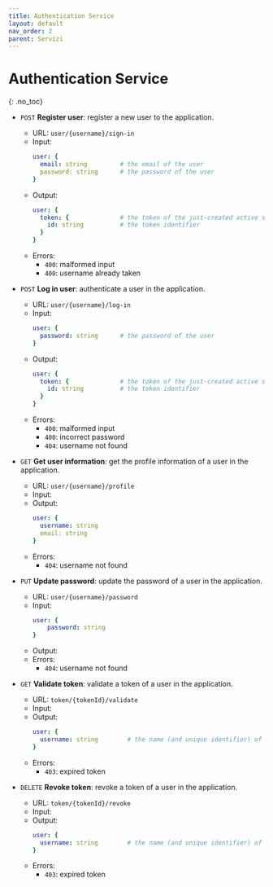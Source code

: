 ```yaml
---
title: Authentication Service
layout: default
nav_order: 2
parent: Servizi
---
```


# Authentication Service
{: .no_toc}

- `POST` **Register user**: register a new user to the application.
  - URL: `user/{username}/sign-in`
  - Input:
    ```yaml
    user: {
      email: string         # the email of the user
      password: string      # the password of the user
    }
    ```
  - Output:
    ```yaml
    user: {                 
      token: {              # the token of the just-created active session of the user
        id: string          # the token identifier
      }
    }
    ```
  - Errors:
    - `400`: malformed input
    - `400`: username already taken

- `POST` **Log in user**: authenticate a user in the application.
    - URL: `user/{username}/log-in`
    - Input:
      ```yaml
      user: {
        password: string      # the password of the user
      }
      ```
    - Output:
      ```yaml
      user: {                 
        token: {              # the token of the just-created active session of the user
          id: string          # the token identifier
        }
      }
      ```
    - Errors:
      - `400`: malformed input
      - `400`: incorrect password
      - `404`: username not found

- `GET` **Get user information**: get the profile information of a user in the application.
    - URL: `user/{username}/profile`
    - Input: ` `
    - Output:
      ```yaml
      user: {                 
        username: string
        email: string
      }
      ```
    - Errors:
        - `404`: username not found

- `PUT` **Update password**: update the password of a user in the application.
    - URL: `user/{username}/password`
    - Input:
      ```yaml
      user: { 
          password: string
      }
      ```
    - Output:
    - Errors:
        - `404`: username not found

- `GET` **Validate token**: validate a token of a user in the application.
    - URL: `token/{tokenId}/validate`
    - Input: ` `
    - Output:
      ```yaml
      user: {
        username: string        # the name (and unique identifier) of the user
      }
      ```
    - Errors:
        - `403`: expired token

- `DELETE` **Revoke token**: revoke a token of a user in the application.
    - URL: `token/{tokenId}/revoke`
    - Input: ` `
    - Output: ` `
      ```yaml
      user: {
        username: string        # the name (and unique identifier) of the user
      }
      ```
    - Errors:
        - `403`: expired token
